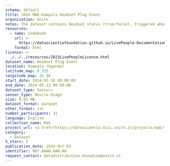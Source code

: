 ```yaml
---
schema: default
title: 2024-MAK-Kampala-Headset Plug Event
organization: Unitn
notes: The dataset contains Headset status (true/false), triggered when the jack of the headphones is plugged in/out.  It is part of the Makerere data collection, which contains data about the everyday life activities of students coming from Makerere University located in Uganda. The data were collected via questionnaires, data coming from 30 smartphone sensors associated to thousand self-reported annotations over a period of 8 weeks.
resources:
  - name: Codebook
    url: >-
      https://datascientiafoundation.github.io/LivePeople-Documentation/codebooks/2024-MAK-Kampala-headsetplug.html
    format: html
license: >-
  ./../../resources/2023LivePeopleLicense.html
dataset_name: Headset Plug Event
location: Kampala (Uganda)
latitude_map: 0.335
longitude_map: 32.56
start_date: 2024-03-18 00:00:00
end_date: 2024-05-13 00:00:00
dataset_type: Sensors
sensor_type: Device-Usage
size: 0,02 MB
dataset_format: parquet
other_format: csv
number_participants: 31
language: English
collection_name: Mak
project_url: <a href="https://datascientia.disi.unitn.it/projects/mak/">https://datascientia.disi.unitn.it/projects/mak/</a>
category:
  - Dataset
5_stars: 3
publication_date: 2024-Oct-03
identifier: 007.AAAN.AAN.AH
request_contact: datadistribution.knowdive@unitn.it
---
```

